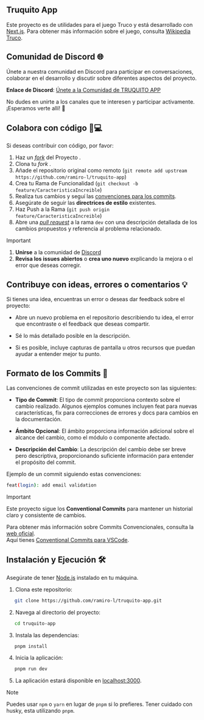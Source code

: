 ## Truquito App

Este proyecto es de utilidades para el juego Truco y está desarrollado con [Next.js](https://nextjs.org/).
Para obtener más información sobre el juego, consulta [Wikipedia Truco](https://es.wikipedia.org/wiki/Truco_argentino).

## Comunidad de Discord 🌐

Únete a nuestra comunidad en Discord para participar en conversaciones, colaborar en el desarrollo y discutir sobre diferentes aspectos del proyecto.

**Enlace de Discord**: [Únete a la Comunidad de TRUQUITO APP](https://discord.gg/QnrVRwhyDA)

No dudes en unirte a los canales que te interesen y participar activamente. 
¡Esperamos verte allí! 🚀

## Colabora con código 🤝💻

Si deseas contribuir con código, por favor:

1. Haz un [_fork_](https://github.com/ramiro-l/truquito-app/fork) del Proyecto .
2. Clona tu _fork_ .
3. Añade el repositorio original como remoto (`git remote add upstream https://github.com/ramiro-l/truquito-app`)
4. Crea tu Rama de Funcionalidad (`git checkout -b feature/CaracteristicaIncreible`)
5. Realiza tus cambios y seguí las [convenciones para los commits](https://www.conventionalcommits.org/en/v1.0.0/).
6. Asegúrate de seguir las **directrices de estilo** existentes.
7. Haz Push a la Rama (`git push origin feature/CaracteristicaIncreible`)
8. Abre una [_pull request_](https://github.com/ramiro-l/truquito-app/pulls) a la rama `dev` con una descripción detallada de los cambios propuestos y referencia al problema relacionado.

> [!IMPORTANT]
> 1. **Unirse** a la comunidad de [Discord](https://discord.gg/QnrVRwhyDA)
> 2. **Revisa los issues abiertos** o **crea uno nuevo** explicando la mejora o el error que deseas corregir.

## Contribuye con ideas, errores o comentarios 💡

Si tienes una idea, encuentras un error o deseas dar feedback sobre el proyecto:

- Abre un nuevo problema en el repositorio describiendo tu idea, el error que encontraste o el feedback que deseas compartir.

- Sé lo más detallado posible en la descripción.

- Si es posible, incluye capturas de pantalla u otros recursos que puedan ayudar a entender mejor tu punto.

## Formato de los Commits 📝

Las convenciones de commit utilizadas en este proyecto son las siguientes:

- **Tipo de Commit**: El tipo de commit proporciona contexto sobre el cambio realizado. Algunos ejemplos comunes incluyen feat para nuevas características, fix para correcciones de errores y docs para cambios en la documentación.

- **Ámbito Opcional**: El ámbito proporciona información adicional sobre el alcance del cambio, como el módulo o componente afectado.

- **Descripción del Cambio**: La descripción del cambio debe ser breve pero descriptiva, proporcionando suficiente información para entender el propósito del commit.

Ejemplo de un commit siguiendo estas convenciones:

```bash
feat(login): add email validation
```

> [!IMPORTANT]
> Este proyecto sigue los **Conventional Commits** para mantener un historial claro y consistente de cambios.

Para obtener más información sobre Commits Convencionales, consulta la [web oficial](https://www.conventionalcommits.org/en/v1.0.0/).  
Aquí tienes [Conventional Commits para VSCode](https://marketplace.visualstudio.com/items?itemName=vivaxy.vscode-conventional-commits).

## Instalación y Ejecución 🛠️

Asegúrate de tener [Node.js](https://nodejs.org/) instalado en tu máquina.

1. Clona este repositorio:

```bash
   git clone https://github.com/ramiro-l/truquito-app.git
```

2. Navega al directorio del proyecto:

```bash
   cd truquito-app
```

3. Instala las dependencias:

```bash
   pnpm install
```

4. Inicia la aplicación:

```bash
   pnpm run dev
```

5. La aplicación estará disponible en [localhost:3000](http://localhost:3000).

> [!NOTE]
> Puedes usar `npm` o `yarn` en lugar de `pnpm` si lo prefieres.
> Tener cuidado con husky, esta utilizando `pnpm`.
